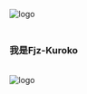 <p>
  <img src="https://github-readme-stats.vercel.app/api?username=Fjz-Kuroko&show_icons=true" alt="logo" algin="right" style="margin-bottom:20px;" />
</p>

### 我是Fjz-Kuroko

<!--
**Fjz-Kuroko/Fjz-Kuroko** is a ✨ _special_ ✨ repository because its `README.md` (this file) appears on your GitHub profile.

Here are some ideas to get you started:

- 🔭 I’m currently working on ...
- 🌱 I’m currently learning ...
- 👯 I’m looking to collaborate on ...
- 🤔 I’m looking for help with ...
- 💬 Ask me about ...
- 📫 How to reach me: ...
- 😄 Pronouns: ...
- ⚡ Fun fact: ...
-->
<br/>
<img src="https://github-profile-trophy.vercel.app/api?username=Fjz-Kuroko&theme=flat&column=7" alt="logo" algin="center" style="margin:auto;" />

